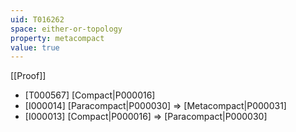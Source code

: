 ```yaml
---
uid: T016262
space: either-or-topology
property: metacompact
value: true
---
```

[[Proof]]

* [T000567] [Compact|P000016]
* [I000014] [Paracompact|P000030] => [Metacompact|P000031]
* [I000013] [Compact|P000016] => [Paracompact|P000030]

